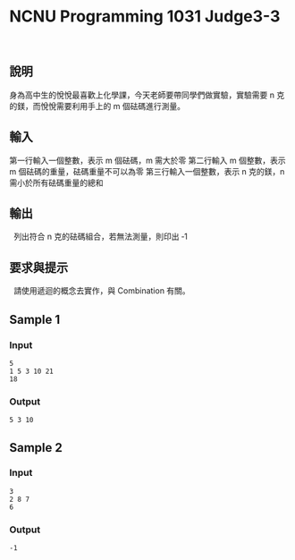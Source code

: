 ﻿# NCNU Programming 1031 Judge3-3
  

## 說明

身為高中生的悅悅最喜歡上化學課，今天老師要帶同學們做實驗，實驗需要 n 克的鎂，而悅悅需要利用手上的 m 個砝碼進行測量。
  

## 輸入

第一行輸入一個整數，表示 m 個砝碼，m 需大於零
第二行輸入 m 個整數，表示 m 個砝碼的重量，砝碼重量不可以為零
第三行輸入一個整數，表示 n 克的鎂，n 需小於所有砝碼重量的總和
  

## 輸出
  
列出符合 n 克的砝碼組合，若無法測量，則印出 ‐1
  

## 要求與提示
  
請使用遞迴的概念去實作，與 Combination 有關。
  
## Sample 1

### Input

```
5
1 5 3 10 21
18
```

### Output

```
5 3 10
```

## Sample 2

### Input

```
3
2 8 7
6
```

### Output

```
-1
```

